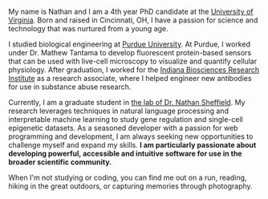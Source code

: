 My name is Nathan and I am a 4th year PhD candidate at the [University of Virginia](https://engineering.virginia.edu/departments/biomedical-engineering). Born and raised in Cincinnati, OH, I have a passion for science and technology that was nurtured from a young age.

I studied biological engineering at [Purdue University](https://engineering.purdue.edu/ABE). At Purdue, I worked under Dr. Mathew Tantama to develop fluorescent protein-based sensors that can be used with live-cell microscopy to visualize and quantify cellular physiology. After graduation, I worked for the [Indiana Biosciences Research Institute](https://www.indianabiosciences.org/) as a research associate, where I helped engineer new antibodies for use in substance abuse research.

Currently, I am a graduate student in [the lab of Dr. Nathan Sheffield](https://databio.org/). My research leverages techniques in natural language processing and interpretable machine learning to study gene regulation and single-cell epigenetic datasets. As a seasoned developer with a passion for web programming and development, I am always seeking new opportunities to challenge myself and expand my skills. **I am particularly passionate about developing powerful, accessible and intuitive software for use in the broader scientific community.**

When I'm not studying or coding, you can find me out on a run, reading, hiking in the great outdoors, or capturing memories through photography.
